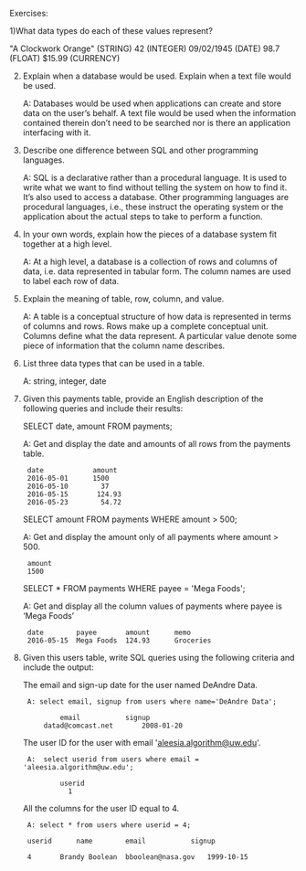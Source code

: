 Exercises:

1)What data types do each of these values represent?

"A Clockwork Orange"     	(STRING)
42  				(INTEGER)
09/02/1945  			(DATE)
98.7  				(FLOAT)
$15.99				(CURRENCY)

2) Explain when a database would be used. Explain when a text file would be used.

	A: Databases would be used when applications can create and store data on the user’s behalf.  A text file would be used when the information contained therein don’t need to be searched nor is there an application interfacing with it.

3) Describe one difference between SQL and other programming languages.

	A: SQL is a declarative rather than a procedural language. It is used to write what we want to find without telling the system on how to find it.  It’s also used to access a database. Other programming languages are procedural languages, i.e., these instruct the operating system or the application about the actual steps to take to perform a function.  

4) In your own words, explain how the pieces of a database system fit together at a high level.

	A: At a high level, a database is a collection of rows and columns of data, i.e. data represented in tabular form. The column names are used to label each row of data. 

5) Explain the meaning of table, row, column, and value.

	A: A table is a conceptual structure of how data is represented in terms of columns and rows. Rows make up a complete conceptual unit. Columns define what the data represent. A particular value denote some piece of information that the column name describes.

6) List three data types that can be used in a table.

	A: string, integer, date

7) Given this payments table, provide an English description of the following queries and include their results:

     SELECT date, amount
     FROM payments;

	A: Get and display the date and amounts of all rows from the payments table.

		date			amount
		2016-05-01		1500
		2016-05-10		  37
		2016-05-15		 124.93
		2016-05-23		  54.72


     SELECT amount
     FROM payments
     WHERE amount > 500;

	A: Get and display the amount only of all payments where amount > 500.

		amount
		1500


     SELECT *
     FROM payments
     WHERE payee = 'Mega Foods';

	A: Get and display all the column values of payments where payee is ‘Mega Foods’

		date		payee		amount		memo
		2016-05-15	Mega Foods	124.93		Groceries


8) Given this users table, write SQL queries using the following criteria and include the output:

	The email and sign-up date for the user named DeAndre Data.

		A: select email, signup from users where name='DeAndre Data';

				email			signup
			datad@comcast.net		2008-01-20


	The user ID for the user with email 'aleesia.algorithm@uw.edu'.

		A:  select userid from users where email = 'aleesia.algorithm@uw.edu';

				userid
				  1


	All the columns for the user ID equal to 4.

		A: select * from users where userid = 4;

		userid		name		email			signup
			
		4		Brandy Boolean	bboolean@nasa.gov	1999-10-15
